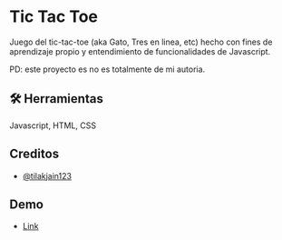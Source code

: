 
# Tic Tac Toe

Juego del tic-tac-toe (aka Gato, Tres en linea, etc) hecho con fines de aprendizaje propio y entendimiento de funcionalidades de Javascript.

PD: este proyecto es no es totalmente de mi autoria.


## 🛠 Herramientas
Javascript, HTML, CSS


## Creditos

- [@tilakjain123](https://www.github.com/tilakjain123 )

## Demo

- [Link](https://juackomdz.github.io/tic-tac-toe/)

